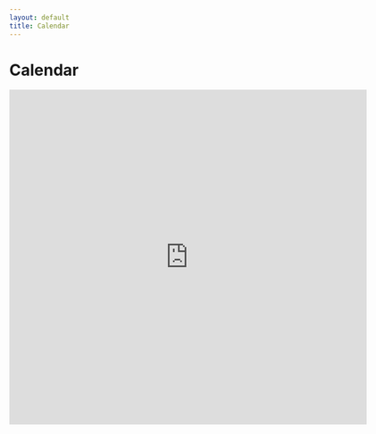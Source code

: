 ```yaml
---
layout: default
title: Calendar
---
```


# Calendar

<iframe src="http://www.google.com/calendar/embed?showTitle=0&amp;showCalendars=0&amp;mode=WEEK&amp;height=600&amp;wkst=1&amp;bgcolor=%23FFFFFF&amp;src=mbmccormick%40gmail.com&amp;color=%232952A3&amp;src=gdrr4a02tucocbee66mng0rqqs%40group.calendar.google.com&amp;color=%23AB8B00&amp;ctz=America%2FNew_York" style=" border-width: 0;" width="640" height="600" frameborder="0" scrolling="no"></iframe>